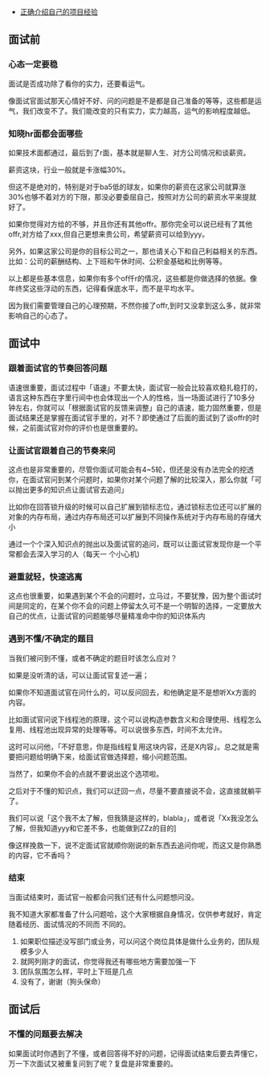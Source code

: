 
- [正确介绍自己的项目经验](https://juejin.cn/post/7017732278509453348)

## 面试前

### 心态一定要稳

面试是否成功除了看你的实力，还要看运气。

像面试官面试那天心情好不好、问的问题是不是都是自己准备的等等，这些都是运气，我们改变不了。我们能改变的只有实力，实力越高，运气的影响程度越低。

### 知晓hr面都会面哪些

如果技术面都通过，最后到了r面，基本就是聊人生、对方公司情况和谈薪资。

薪资这块，行业一般就是卡涨幅30%。

但这不是绝对的，特别是对于ba5低的球友，如果你的薪资在这家公司就算涨30%也够不着对方的下限，那没必要委屈自己，按照对方公司的薪资水平来提就好了。

如果你觉得对方给的不够，并且你还有其他offr。那你完全可以说已经有了其他offr,对方给了xxx,但自己更想来贵公司，希望薪资可以给到yyy。

另外，如果这家公司是你的目标公司之一，那也请关心下和自己利益相关的东西。比如：公司的薪酬结构、上下班和午休时间、公积金基础和比例等等。

以上都是些基本信息，如果你有多个of仟r的情况，这些都是你做选择的依据。像年终奖这些浮动的东西，记得看保底水平，而不是平均水平。

因为我们需要管理自己的心理预期，不然你接了offr,到时又没拿到这么多，就非常影响自己的心态了。

## 面试中

### 跟着面试官的节奏回答问题

语速很重要，面试过程中「语速」不要太快，面试官一般会比较喜欢稳扎稳打的，语言这种东西在字里行间中也会体现出一个人的性格，当一场面试进行了10多分钟左右，你就可以「根据面试官的反馈来调整」自己的语速，能力固然重要，但是面试结果还是掌握在面试官手里的，对不？即使通过了后面的面试到了谈offr的时候，之前面试官对你的评价也是很重要的。

### 让面试官跟着自己的节奏来问

这点也是非常重要的，尽管你面试可能会有4~5轮，但还是没有办法完全的挖透你，在面试官问到某个问题时，如果你对某个问题了解的比较深入，那么你就「可以抛出更多的知识点让面试官去追问」

比如你在回答锁升级的时候可以自己扩展到锁标志位，通过锁标志位还可以扩展的对象的内存布局，通过内存布局还可以扩展到不同操作系统对于内存布局的存储大小

通过一个个深入知识点的抛出以及面试官的追问，既可以让面试官发现你是一个平常都会去深入学习的人（每天一
个小心机)

### 避重就轻，快速逃离

这点也很重要，如果遇到某个不会的问题时，立马过，不要犹豫，因为整个面试时间是同定的，在某个你不会的问题上停留太久可不是一个明智的选择，一定要放大自己的优点，让面试官的问题能够尽量精准命中你的知识体系内

### 遇到不懂/不确定的题目

当我们被问到不懂，或者不确定的题目时该怎么应对？

如果是没听清的话，可以让面试官复述一遍；

如果你不知道面试官在问什么的，可以反问回去，和他确定是不是想听Xx方面的内容。

比如面试官问说下线程池的原理，这个可以说构造参数含义和合理使用、线程怎么复用、线程池出现异常的处理等等。可以说很多东西，时间不太允许。

这时可以问他，「不好意思，你是指线程复用这块内容，还是X内容」。总之就是需要把问题给明确下来，给面试官做选择题，缩小问题范围。

当然了，如果你不会的点就不要说出这个选项啦。

之后对于不懂的知识点，我们可以迂回一点，尽量不要直接说不会，这直接就躺平了。

我们可以说「这个我不太了解，但我猜是这样的，blabla」，或者说「Xx我没怎么了解，但我知道yyy和它差不多，也能做到ZZz的目的]

像这样挽救一下，说不定面试官就顺你刚说的新东西去追问你呢，而这又是你熟悉的内容，它不香吗？

### 结束

当面试结束时，面试官一般都会问我们还有什么问题想问没。

我不知道大家都准备了什么问题哈，这个大家根据自身情况，仅供参考就好，肯定随着经历、面试情况的不同而
不同的。

1. 如果职位描述没写部门或业务，可以问这个岗位具体是做什么业务的，团队规模多少人
2. 就网列刚才的面试，你觉得我还有哪些地方需要加强一下
3. 团队氛围怎么样，平时上下班是几点
4. 没有了，谢谢（狗头保命）


## 面试后

### 不懂的问题要去解决

如果面试时你遇到了不懂，或者回答得不好的问题，记得面试结束后要去弄懂它，万一下次面试又被重复问到了呢？复盘是非常重要的。














